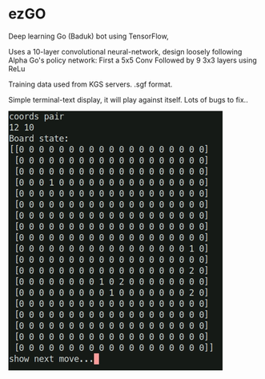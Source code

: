 # ezGO
Deep learning Go (Baduk) bot using TensorFlow, 

Uses a 10-layer convolutional neural-network, design loosely following Alpha Go's policy network:
First a 5x5 Conv
Followed by 9 3x3 layers using ReLu

Training data used from KGS servers. .sgf format.

Simple terminal-text display, it will play against itself.
Lots of bugs to fix..

![gogif](go.gif)
